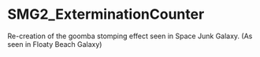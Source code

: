 # SMG2_ExterminationCounter
Re-creation of the goomba stomping effect seen in Space Junk Galaxy. (As seen in Floaty Beach Galaxy)
